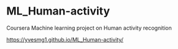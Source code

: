 # ML_Human-activity
Coursera Machine learning project on Human activity recognition

https://yvesmg1.github.io/ML_Human-activity/
